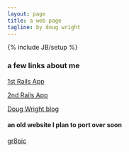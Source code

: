 ```yaml
---
layout: page
title: a web page
tagline: by doug wright
---
```

{% include JB/setup %}

### a few links about me
[1st Rails App](http://gr8pic.herokuapp.com)

[2nd Rails App](http://powerful-stream-3274.herokuapp.com)

[Doug Wright blog](http://mrdougwright.com)


#### an old website I plan to port over soon
[gr8pic](http://gr8pic.com/)